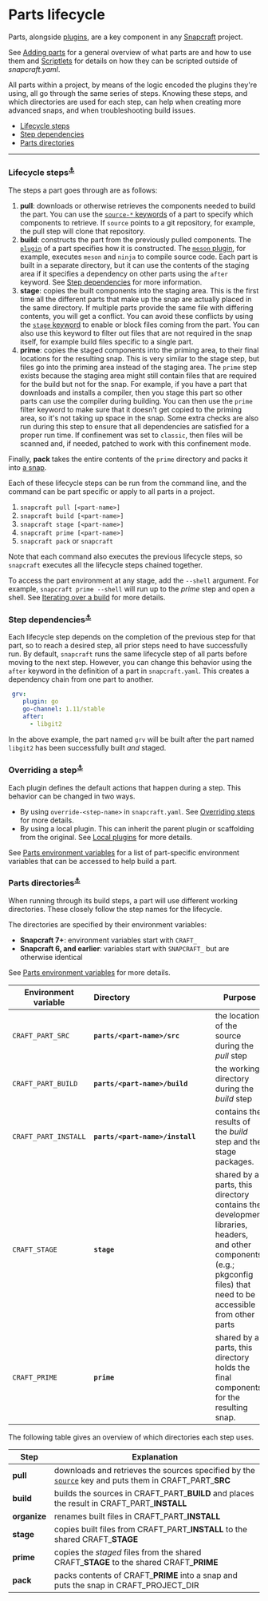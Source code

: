 # Parts lifecycle
Parts, alongside [plugins](/t/snapcraft-plugins/4284), are a key component in any [Snapcraft](/t/snapcraft-overview/8940) project.

See [Adding parts](/t/adding-parts/11473) for a general overview of what parts are and how to use them and [Scriptlets](https://forum.snapcraft.io/t/scriptlets/4892) for details on how they can be scripted outside of _snapcraft.yaml_.

All parts within a project, by means of the logic encoded the plugins they're using, all go through the same series of steps. Knowing these steps, and which directories are used for each step, can help when creating more advanced snaps, and when troubleshooting build issues.

- [Lifecycle steps](#heading--steps)
- [Step dependencies](#heading--step-dependencies)
- [Parts directories](#heading--parts-directories)

---

<h3 id='heading--steps'>Lifecycle steps<sup><a href=#heading--steps>⚓</a></sup></h3>

The steps a part goes through are as follows:

1. **pull**: downloads or otherwise retrieves the components needed to build the part. You can use the [`source-*` keywords](/t/snapcraft-parts-metadata/8336#heading--source) of a part to specify which components to retrieve. If `source` points to a git repository, for example, the pull step will clone that repository.
1. **build**: constructs the part from the previously pulled components. The [`plugin`](/t/snapcraft-plugins/4284) of a part specifies how it is constructed. The [`meson` plugin](/t/the-meson-plugin/8623), for example, executes `meson` and `ninja` to compile source code. Each part is built in a separate directory, but it can use the contents of the staging area if it specifies a dependency on other parts using the `after` keyword. See [Step dependencies](#heading--step-dependencies) for more information.
1. **stage**: copies the built components into the staging area. This is the first time all the different parts that make up the snap are actually placed in the same directory. If multiple parts provide the same file with differing contents, you will get a conflict. You can avoid these conflicts by using the [`stage` keyword](/t/snapcraft-parts-metadata/8336#heading--stage) to enable or block files coming from the part. You can also use this keyword to filter out files that are not required in the snap itself, for example build files specific to a single part.
1. **prime**: copies the staged components into the priming area, to their final locations for the resulting snap. This is very similar to the stage step, but files go into the priming area instead of the staging area. The `prime` step exists because the staging area might still contain files that are required for the build but not for the snap. For example, if you have a part that downloads and installs a compiler, then you stage this part so other parts can use the compiler during building. You can then use the `prime` filter keyword to make sure that it doesn't get copied to the priming area, so it's not taking up space in the snap. Some extra checks are also run during this step to ensure that all dependencies are satisfied for a proper run time. If confinement was set to `classic`, then files will be scanned and, if needed, patched to work with this confinement mode.

Finally, **pack** takes the entire contents of the `prime` directory and packs it into [a snap](/t/the-snap-format/698).

Each of these lifecycle steps can be run from the command line, and the command can be part specific or apply to all parts in a project.

1. `snapcraft pull [<part-name>]`
1. `snapcraft build [<part-name>]`
1. `snapcraft stage [<part-name>]`
1. `snapcraft prime [<part-name>]`
1. `snapcraft pack` or `snapcraft`

Note that each command also executes the previous lifecycle steps, so `snapcraft` executes all the lifecycle steps chained together.

To access the part environment at any stage, add the `--shell` argument. For example, `snapcraft prime --shell` will run up to the *prime* step and open a shell. See [Iterating over a build](/t/iterating-over-a-build/12143) for more details.

<h3 id='heading--step-dependencies'>Step dependencies<sup><a href=#heading--step-dependencies>⚓</a></sup></h3>

Each lifecycle step depends on the completion of the previous step for that part, so to reach a desired step, all prior steps need to have successfully run. By default, `snapcraft` runs the same lifecycle step of all parts before moving to the next step. However, you can change this behavior using the `after` keyword in the definition of a part in `snapcraft.yaml`. This creates a dependency chain from one part to another.

```yaml
 grv:
    plugin: go
    go-channel: 1.11/stable
    after:
      - libgit2
```

In the above example, the part named `grv` will be built after the part named `libgit2` has been successfully built _and_ staged.

<h3 id='heading--overriding-steps'>Overriding a step<sup><a href=#heading--overriding-steps>⚓</a></sup></h3>

Each plugin defines the default actions that happen during a step. This behavior can be changed in two ways.

- By using `override-<step-name>` in `snapcraft.yaml`. See [Overriding steps](/t/scriptlets/4892) for more details.
- By using a local plugin.  This can inherit the parent plugin or scaffolding from the original. See [Local plugins](/t/writing-local-plugins/5125) for more details.

See [Parts environment variables](/t/parts-environment-variables/12271) for a list of part-specific environment variables that can be accessed to help build a part.

<h3 id='heading--parts-directories'>Parts directories<sup><a href=#heading--parts-directories>⚓</a></sup></h3>

When running through its build steps, a part will use different working directories. These closely follow the step names for the lifecycle.

The directories are specified by their environment variables:
- **Snapcraft 7+**: environment variables start with `CRAFT_`
- **Snapcraft 6, and earlier**: variables start with `SNAPCRAFT_` but are otherwise identical

See [Parts environment variables](/t/parts-environment-variables/12271) for more details.

| Environment variable | Directory&nbsp;&nbsp;&nbsp;&nbsp;&nbsp;&nbsp;&nbsp;&nbsp;&nbsp;&nbsp;&nbsp;&nbsp;&nbsp;&nbsp;&nbsp;&nbsp;&nbsp;&nbsp;&nbsp;&nbsp;&nbsp;&nbsp;&nbsp;&nbsp;&nbsp;&nbsp;&nbsp;&nbsp;&nbsp;&nbsp;&nbsp;&nbsp;&nbsp;&nbsp;&nbsp;&nbsp; | Purpose |
|--|--|--|
| `CRAFT_PART_SRC` | **`parts/<part-name>/src`** | the location of the source during the *pull* step |
| `CRAFT_PART_BUILD` | **`parts/<part-name>/build`** | the working directory during the *build* step |
| `CRAFT_PART_INSTALL`| **`parts/<part-name>/install`** | contains the results of the *build* step and the stage packages. |
| `CRAFT_STAGE` | **`stage`** | shared by all parts, this directory contains the development libraries, headers, and other components (e.g.; pkgconfig files) that need to be accessible from other parts |
| `CRAFT_PRIME` | **`prime`** | shared by all parts, this directory holds the final components for the resulting snap. |

The following table gives an overview of which directories each step uses. 

<!--
| Step | Explanation | Source&nbsp;directory&nbsp;&nbsp;&nbsp;&nbsp;&nbsp;&nbsp;&nbsp;&nbsp;&nbsp;&nbsp;&nbsp;&nbsp;&nbsp;&nbsp;&nbsp;&nbsp;&nbsp;&nbsp;&nbsp;&nbsp;&nbsp;&nbsp;&nbsp;&nbsp;| Result directory |
|--|--|--|--|
| **pull** | downloads and retrieves the sources | *as specified by [`source`](https://forum.snapcraft.io/t/snapcraft-parts-metadata/8336#heading--source) key* | CRAFT_PART_**SRC** |
| **build** <br> *organise*  | builds the part <br> renames built files | CRAFT_PART_**BUILD** <br> CRAFT_PART_**INSTALL** | CRAFT_PART_**INSTALL** <br> CRAFT_PART_**INSTALL** |
| **stage** | copies built files to shared stage directory | CRAFT_PART_**INSTALL** | CRAFT_**STAGE** |
| **prime** | copies staged files to shared prime directory | CRAFT_PART_**INSTALL*** | SNAPCRAFT_**PRIME** |
| **snap** | packs contents of prime directory into a snap | CRAFT_**PRIME** | CRAFT_PROJECT_DIR |
-->

| Step | Explanation |
|--|--|
| **pull** | downloads and retrieves the sources specified by the [`source`](https://forum.snapcraft.io/t/snapcraft-parts-metadata/8336#heading--source) key and puts them in CRAFT_PART_**SRC** |
| **build** | builds the sources in CRAFT_PART_**BUILD** and places the result in CRAFT_PART_**INSTALL** |
| **organize** | renames built files in CRAFT_PART_**INSTALL** |
| **stage** | copies built files from CRAFT_PART_**INSTALL** to the shared CRAFT_**STAGE** |
| **prime** | copies the *staged* files from the shared CRAFT_**STAGE** to the shared CRAFT_**PRIME** |
| **pack** | packs contents of CRAFT_**PRIME** into a snap and puts the snap in CRAFT_PROJECT_DIR |
